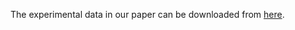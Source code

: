 The experimental data in our paper can be downloaded from [here](https://mega.nz/file/tX91ACpR#CSbQ2Xariha7_HLavE_6pKg4FoO5axOPemlv5J0JYwY).
